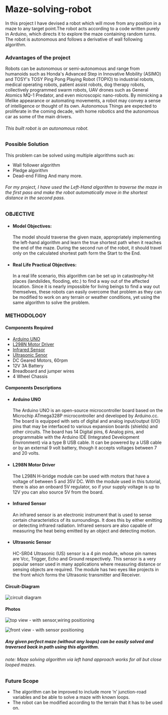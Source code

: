 # Maze-solving-robot

In this project I have devised a robot which will move from any position in a maze to any target point.The robot acts according to a code written purely in Arduino, 
which directs it to explore the maze containing random turns. The robot is autonomous and follows a derivative of wall following algorithm.

### Advantages of the project

Robots can be autonomous or semi-autonomous and range from humanoids such as Honda's Advanced Step in Innovative Mobility (ASIMO) and TOSY's TOSY Ping Pong Playing Robot (TOPIO) 
to industrial robots, medical operating robots, patient assist robots, dog therapy robots, collectively programmed swarm robots, UAV drones such as General Atomics MQ-1 Predator, 
and even microscopic nano-robots. By mimicking a lifelike appearance or automating movements, a robot may convey a sense of intelligence or thought of its own. Autonomous Things are 
expected to proliferate in the coming decade, with home robotics and the autonomous car as some of the main drivers.  

###### This built robot is an autonomous robot.

### Possible Solution

This problem can be solved using multiple algorithms such as: 
  * Wall follower algorithm
  * Pledge algorithm
  * Dead-end Filling
And many more.

###### For my project, I have used the Left-Hand algorithm to traverse the maze in the first pass and make the robot automatically move in the shortest distance in the second pass.

### OBJECTIVE

* #### Model Objectives: 
  The model should traverse the given maze, appropriately implementing the left-hand algorithm and learn the true shortest path when it reaches the end of the maze.
  During the second run of the robot, it should travel only on the calculated shortest path form the Start to the End.

* #### Real Life Practical Objectives:
  In a real life scenario, this algorithm can be set up in catastrophy-hit places (landslides, flooding, etc.) to find a way out of the affected location. Since it is nearly impossible 
  for living beings to find a way out themselves, these robots can easily overcome that problem as they can be modified to work on any terrain or weather conditions, yet using the same 
  algorithm to solve the problem.

### METHODOLOGY

#### Components Required
  * [Arduino UNO](#arduino-uno)
  * [L298N Motor Driver](#l298n-motor-driver)
  * [Infrared Sensor](#infrared-sensor)
  * [Ultrasonic Senor](#ultrasonic-sensor)
  * DC Geared Motors, 60rpm
  * 12V 3A Battery
  * Breadboard and jumper wires
  * 4 Wheel Chassis

#### Components Descriptions

* #### Arduino UNO
  The Arduino UNO is an open-source microcontroller board based on the Microchip ATmega328P microcontroller and developed by Arduino.cc. The board is equipped with 
  sets of digital and analog input/output (I/O) pins that may be interfaced to various expansion boards (shields) and other circuits. The board has 14 Digital pins, 
  6 Analog pins, and programmable with the Arduino IDE (Integrated Development Environment) via a type B USB cable. It can be powered by a USB cable or by an external 9 volt battery, 
  though it accepts voltages between 7 and 20 volts.
  
* #### L298N Motor Driver
  The L298N H-bridge module can be used with motors that have a voltage of between 5 and 35V DC. With the module used in this tutorial, there is also an onboard 5V regulator, 
  so if your supply voltage is up to 12V you can also source 5V from the board.
  
* #### Infrared Sensor
  An infrared sensor is an electronic instrument that is used to sense certain characteristics of its surroundings. It does this by either emitting or detecting infrared radiation. 
  Infrared sensors are also capable of measuring the heat being emitted by an object and detecting motion.

* #### Ultrasonic Sensor
  HC-SR04 Ultrasonic (US) sensor is a 4 pin module, whose pin names are Vcc, Trigger, Echo and Ground respectively. This sensor is a very popular sensor used in many applications where 
  measuring distance or sensing objects are required. The module has two eyes like projects in the front which forms the Ultrasonic transmitter and Receiver.
  
#### Circuit-Diagram

   ![circuit diagram](https://user-images.githubusercontent.com/43223792/95826624-36087200-0d50-11eb-9f0d-fb357b76d910.png)
   
#### Photos

  ![top view - with sensor,wiring positioning](https://user-images.githubusercontent.com/43223792/95826807-7f58c180-0d50-11eb-96d9-71b4e46ee747.png)
  
  ![front view - with sensor positioning](https://user-images.githubusercontent.com/43223792/95826738-66501080-0d50-11eb-9ba9-a22a735d2c65.png)


##### Any given perfect maze (without any loops) can be easily solved and traversed back in path using this algorithm.

###### note: Maze solving algorithm via left hand approach works for all but close looped mazes.

  
### Future Scope

  * The algorithm can be improved to include more ‘n’ junction-road variables and be able to solve a maze with known loops. 
  * The robot can be modified according to the terrain that it has to be used on. 

